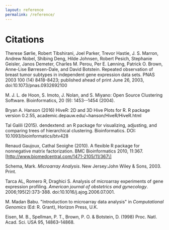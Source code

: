 ```yaml
---
layout: reference
permalink: /reference/
---
```


# Citations

Therese Sørlie, Robert Tibshirani, Joel Parker, Trevor Hastie, J. S. Marron, Andrew Nobel, Shibing Deng, Hilde Johnsen, Robert Pesich, Stephanie Geisler, Janos Demeter, Charles M. Perou, Per E. Lønning, Patrick O. Brown, Anne-Lise Børresen-Dale, and David Botstein. Repeated observation of breast tumor subtypes in independent gene expression data sets. PNAS 2003 100 (14) 8418-8423; published ahead of print June 26, 2003, doi:10.1073/pnas.0932692100

M. J. L. de Hoon, S. Imoto, J. Nolan, and S. Miyano:  Open Source Clustering Software. Bioinformatics, 20 (9): 1453--1454 (2004).

Bryan A. Hanson (2016) HiveR: 2D and 3D Hive Plots for R. R package version 0.2.55, academic.depauw.edu/~hanson/HiveR/HiveR.html

Tal Galili (2015). dendextend: an R package for visualizing, adjusting, and comparing trees of hierarchical clustering. Bioinformatics. DOI: 10.1093/bioinformatics/btv428

Renaud Gaujoux, Cathal Seoighe (2010). A flexible R package for nonnegative matrix factorization. BMC Bioinformatics 2010, 11:367. \[http://www.biomedcentral.com/1471-2105/11/367\]

Schema, Mark. *Microarray Analysis*. New Jersey:John Wiley & Sons, 2003. Print.

Tarca AL, Romero R, Draghici S. Analysis of microarray experiments of gene expression profiling. *American journal of obstetrics and gynecology*. 2006;195(2):373-388. doi:10.1016/j.ajog.2006.07.001.

M. Madan Babu. "Introduction to microarray data analysis" in *Computational Genomics* (Ed: R. Grant), Horizon Press, U.K.

Eisen, M. B., Spellman, P. T., Brown, P. O. & Botstein, D. (1998) Proc. Natl. Acad. Sci. USA 95, 14863–14868.

